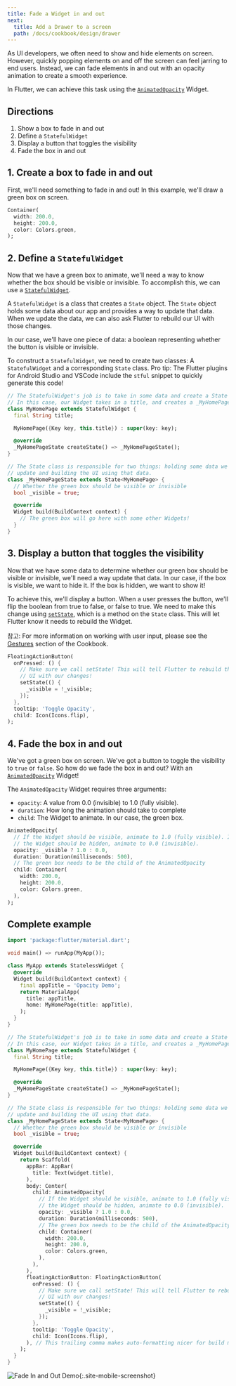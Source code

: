 ```yaml
---
title: Fade a Widget in and out
next:
  title: Add a Drawer to a screen
  path: /docs/cookbook/design/drawer
---
```


As UI developers, we often need to show and hide elements on screen. However,
quickly popping elements on and off the screen can feel jarring to end users.
Instead, we can fade elements in and out with an opacity animation to create
a smooth experience.

In Flutter, we can achieve this task using the [`AnimatedOpacity`](https://docs.flutter.io/flutter/widgets/AnimatedOpacity-class.html)
Widget.

## Directions

  1. Show a box to fade in and out
  2. Define a `StatefulWidget`
  3. Display a button that toggles the visibility
  4. Fade the box in and out

## 1. Create a box to fade in and out

First, we'll need something to fade in and out! In this example, we'll draw a
green box on screen.

<!-- skip -->
```dart
Container(
  width: 200.0,
  height: 200.0,
  color: Colors.green,
);
```

## 2. Define a `StatefulWidget`

Now that we have a green box to animate, we'll need a way to know whether the
box should be visible or invisible. To accomplish this, we can use a
[`StatefulWidget`](https://docs.flutter.io/flutter/widgets/StatefulWidget-class.html).

A `StatefulWidget` is a class that creates a `State` object. The `State` object
holds some data about our app and provides a way to update that data. When we
update the data, we can also ask Flutter to rebuild our UI with those changes.

In our case, we'll have one piece of data: a boolean representing whether the
button is visible or invisible.

To construct a `StatefulWidget`, we need to create two classes: A
`StatefulWidget` and a corresponding `State` class. Pro tip: The Flutter plugins
for Android Studio and VSCode include the `stful` snippet to quickly generate
this code!

<!-- skip -->
```dart
// The StatefulWidget's job is to take in some data and create a State class.
// In this case, our Widget takes in a title, and creates a _MyHomePageState.
class MyHomePage extends StatefulWidget {
  final String title;

  MyHomePage({Key key, this.title}) : super(key: key);

  @override
  _MyHomePageState createState() => _MyHomePageState();
}

// The State class is responsible for two things: holding some data we can
// update and building the UI using that data.
class _MyHomePageState extends State<MyHomePage> {
  // Whether the green box should be visible or invisible
  bool _visible = true;

  @override
  Widget build(BuildContext context) {
    // The green box will go here with some other Widgets!
  }
}
```

## 3. Display a button that toggles the visibility

Now that we have some data to determine whether our green box should be visible
or invisible, we'll need a way update that data. In our case, if the box is
visible, we want to hide it. If the box is hidden, we want to show it!

To achieve this, we'll display a button. When a user presses the button, we'll
flip the boolean from true to false, or false to true. We need to make this
change using [`setState`](https://docs.flutter.io/flutter/widgets/State/setState.html),
which is a method on the `State` class. This will let Flutter know it needs to
rebuild the Widget.

참고: For more information on working with user input, please see the
[Gestures](/docs/cookbook#gestures) section of the Cookbook.

<!-- skip -->
```dart
FloatingActionButton(
  onPressed: () {
    // Make sure we call setState! This will tell Flutter to rebuild the
    // UI with our changes!
    setState(() {
      _visible = !_visible;
    });
  },
  tooltip: 'Toggle Opacity',
  child: Icon(Icons.flip),
);
```

## 4. Fade the box in and out

We've got a green box on screen. We've got a button to toggle the visibility
to `true` or `false`. So how do we fade the box in and out? With an
[`AnimatedOpacity`](https://docs.flutter.io/flutter/widgets/AnimatedOpacity-class.html)
Widget!

The `AnimatedOpacity` Widget requires three arguments:

  * `opacity`: A value from 0.0 (invisible) to 1.0 (fully visible).
  * `duration`: How long the animation should take to complete
  * `child`: The Widget to animate. In our case, the green box.

<!-- skip -->
```dart
AnimatedOpacity(
  // If the Widget should be visible, animate to 1.0 (fully visible). If
  // the Widget should be hidden, animate to 0.0 (invisible).
  opacity: _visible ? 1.0 : 0.0,
  duration: Duration(milliseconds: 500),
  // The green box needs to be the child of the AnimatedOpacity
  child: Container(
    width: 200.0,
    height: 200.0,
    color: Colors.green,
  ),
);
```

## Complete example

```dart
import 'package:flutter/material.dart';

void main() => runApp(MyApp());

class MyApp extends StatelessWidget {
  @override
  Widget build(BuildContext context) {
    final appTitle = 'Opacity Demo';
    return MaterialApp(
      title: appTitle,
      home: MyHomePage(title: appTitle),
    );
  }
}

// The StatefulWidget's job is to take in some data and create a State class.
// In this case, our Widget takes in a title, and creates a _MyHomePageState.
class MyHomePage extends StatefulWidget {
  final String title;

  MyHomePage({Key key, this.title}) : super(key: key);

  @override
  _MyHomePageState createState() => _MyHomePageState();
}

// The State class is responsible for two things: holding some data we can
// update and building the UI using that data.
class _MyHomePageState extends State<MyHomePage> {
  // Whether the green box should be visible or invisible
  bool _visible = true;

  @override
  Widget build(BuildContext context) {
    return Scaffold(
      appBar: AppBar(
        title: Text(widget.title),
      ),
      body: Center(
        child: AnimatedOpacity(
          // If the Widget should be visible, animate to 1.0 (fully visible). If
          // the Widget should be hidden, animate to 0.0 (invisible).
          opacity: _visible ? 1.0 : 0.0,
          duration: Duration(milliseconds: 500),
          // The green box needs to be the child of the AnimatedOpacity
          child: Container(
            width: 200.0,
            height: 200.0,
            color: Colors.green,
          ),
        ),
      ),
      floatingActionButton: FloatingActionButton(
        onPressed: () {
          // Make sure we call setState! This will tell Flutter to rebuild the
          // UI with our changes!
          setState(() {
            _visible = !_visible;
          });
        },
        tooltip: 'Toggle Opacity',
        child: Icon(Icons.flip),
      ), // This trailing comma makes auto-formatting nicer for build methods.
    );
  }
}
```

![Fade In and Out Demo](/images/cookbook/fade-in-out.gif){:.site-mobile-screenshot}
